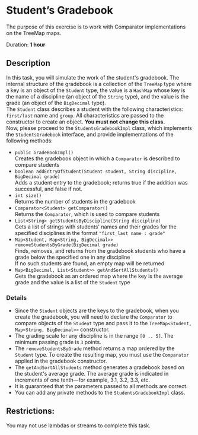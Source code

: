 # Student’s Gradebook

The purpose of this exercise is to work with Comparator implementations on the TreeMap maps.  

Duration: **1 hour**


## Description

In this task, you will simulate the work of the student's gradebook. The internal structure of the gradebook is a collection of the `TreeMap` type where a key is an object of the `Student` type, the value is a `HashMap` whose key is the name of a discipline (an object of the `String` type), and the value is the grade (an object of the `BigDecimal` type).  
The `Student` class describes a student with the following characteristics: `first/last` name and `group`. All characteristics are passed to the constructor to create an object. 
**You must not change this class.**   
Now, please proceed to the `StudentsGradebookImpl` class, which implements the `StudentsGradebook` interface, and provide implementations of the following methods:
* `public GradeBookImpl()`  
   Creates the gradebook object in which a `Comparator` is described to compare students
* `boolean addEntryOfStudent(Student student, String discipline, BigDecimal grade)`  
   Adds a student entry to the gradebook; returns true if the addition was successful, and false if not.
* `int size()`  
   Returns the number of students in the gradebook
* `Comparator<Student> getComparator()`  
   Returns the `Comparator`, which is used to compare students
* `List<String> getStudentsByDiscipline(String discipline)`  
   Gets a list of strings with students' names and their grades for the specified disciplines in the format `"first_last name : grade"`
* `Map<Student, Map<String, BigDecimal>> removeStudentsByGrade(BigDecimal grade)`  
   Finds, removes, and returns from the gradebook students who have a grade below the specified one in any discipline  
   If no such students are found, an empty map will be returned
* `Map<BigDecimal, List<Student>> getAndSortAllStudents()`  
   Gets the gradebook as an ordered map where the key is the average grade and the value is a list of the `Student` type

### Details

* Since the `Student` objects are the keys to the gradebook, when you create the gradebook, you will need to declare the `Comparator` to compare objects of the `Student` type and pass it to the `TreeMap<Student, Map<String, BigDecimal>>` constructor.  
* The grading scale for any discipline is in the range `[0 .. 5]`.  The minimum passing grade is `3` points.  
* The `removeStudentsByGrade` method returns a map ordered by the `Student` type. To create the resulting map, you must use the `Comparator` applied in the gradebook constructor.  
* The `getAndSortAllStudents` method generates a gradebook based on the student's average grade. The average grade is indicated in increments of one tenth—for example, 3.1, 3.2, 3.3, etc.  
* It is guaranteed that the parameters passed to all methods are correct.  
* You can add any private methods to the `StudentsGradebookImpl` class.  
  

## Restrictions: 

You may not use lambdas or streams to complete this task.  
